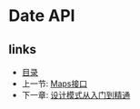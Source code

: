 # Date API

## links
   * [目录](<README.md>)
   * 上一节: [Maps接口](<01.8.md>)
   * 下一章: [设计模式从入门到精通](<02.0.md>)
